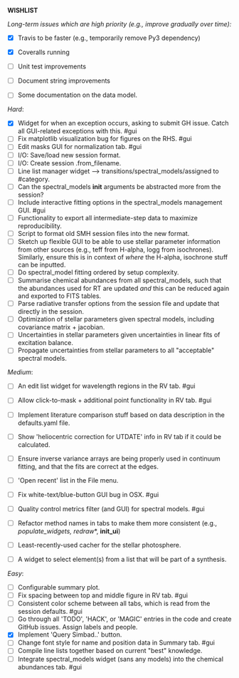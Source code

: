 

**WISHLIST**




*Long-term issues which are high priority (e.g., improve gradually over time):*
- [X] Travis to be faster (e.g., temporarily remove Py3 dependency)
- [X] Coveralls running
- [ ] Unit test improvements
- [ ] Document string improvements
- [ ] Some documentation on the data model.


*Hard*:
- [X] Widget for when an exception occurs, asking to submit GH issue. Catch all GUI-related exceptions with this. #gui
- [ ] Fix matplotlib visualization bug for figures on the RHS. #gui
- [ ] Edit masks GUI for normalization tab. #gui
- [ ] I/O: Save/load new session format.
- [ ] I/O: Create session .from_filename.
- [ ] Line list manager widget --> transitions/spectral_models/assigned to #category.
- [ ] Can the spectral_models __init__ arguments be abstracted more from the session?
- [ ] Include interactive fitting options in the spectral_models management GUI. #gui
- [ ] Functionality to export all intermediate-step data to maximize reproducibility.
- [ ] Script to format old SMH session files into the new format.
- [ ] Sketch up flexible GUI to be able to use stellar parameter information from other sources (e.g., teff from H-alpha, logg from isochrones). Similarly, ensure this is in context of *where* the H-alpha, isochrone stuff can be inputted.
- [ ] Do spectral_model fitting ordered by setup complexity.
- [ ] Summarise chemical abundances from all spectral_models, such that the abundances used for RT are updated *and* this can be reduced again and exported to FITS tables.
- [ ] Parse radiative transfer options from the session file and update that directly in the session.
- [ ] Optimization of stellar parameters given spectral models, including covariance matrix + jacobian.
- [ ] Uncertainties in stellar parameters given uncertainties in linear fits of excitation balance.
- [ ] Propagate uncertainties from stellar parameters to all "acceptable" spectral models.

*Medium*:
- [ ] An edit list widget for wavelength regions in the RV tab. #gui
- [ ] Allow click-to-mask + additional point functionality in RV tab. #gui
- [ ] Implement literature comparison stuff based on data description in the defaults.yaml file.
- [ ] Show 'heliocentric correction for UTDATE' info in RV tab if it could be calculated.
- [ ] Ensure inverse variance arrays are being properly used in continuum fitting, and that the fits are correct at the edges.
- [ ] 'Open recent' list in the File menu.
- [ ] Fix white-text/blue-button GUI bug in OSX. #gui
- [ ] Quality control metrics filter (and GUI) for spectral models. #gui
- [ ] Refactor method names in tabs to make them more consistent (e.g., _populate_widgets, redraw_*, __init_ui__)
- [ ] Least-recently-used cacher for the stellar photosphere.
- [ ] A widget to select element(s) from a list that will be part of a synthesis.


*Easy*:
- [ ] Configurable summary plot.
- [ ] Fix spacing between top and middle figure in RV tab. #gui
- [ ] Consistent color scheme between all tabs, which is read from the session defaults. #gui
- [ ] Go through all 'TODO', 'HACK', or 'MAGIC' entries in the code and create
      GitHub issues. Assign labels and people.
- [X] Implement 'Query Simbad..' button.
- [ ] Change font style for name and position data in Summary tab. #gui
- [ ] Compile line lists together based on current "best" knowledge.
- [ ] Integrate spectral_models widget (sans any models) into the chemical abundances tab. #gui
